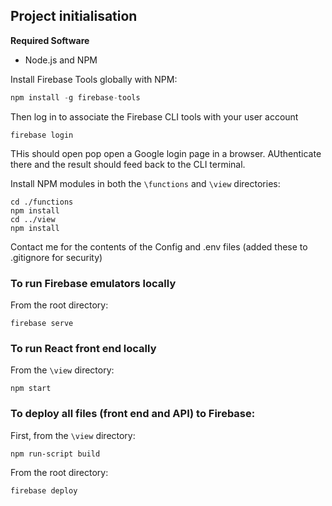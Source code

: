 ## Project initialisation
**Required Software**
- Node.js and NPM

Install Firebase Tools globally with NPM:
```javascript
npm install -g firebase-tools
```
Then log in to associate the Firebase CLI tools with your user account
```shell script
firebase login
``` 
THis should open pop open a Google login page in a browser.  AUthenticate there and the result should feed back to the CLI terminal. 

Install NPM modules in both the `\functions` and `\view` directories:
```shell script
cd ./functions
npm install
cd ../view
npm install
```

Contact me for the contents of the Config and .env files (added these to .gitignore for security)

### To run Firebase emulators locally
From the root directory:
```shell script
firebase serve
```

### To run React front end locally
From the `\view` directory:
```shell script
npm start
```

### To deploy all files (front end and API) to Firebase:
First, from the `\view` directory:
```shell script
npm run-script build
```

From the root directory:
```shell script
firebase deploy
```
 

